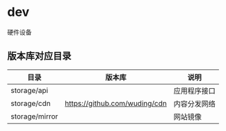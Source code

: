 # dev

硬件设备



## 版本库对应目录

| 目录           | 版本库                        | 说明         |
| -------------- | ----------------------------- | ------------ |
| storage/api    |                               | 应用程序接口 |
| storage/cdn    | https://github.com/wuding/cdn | 内容分发网络 |
| storage/mirror |                               | 网站镜像     |

